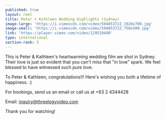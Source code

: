 ```yaml
---
published: true
layout: reel
title: Peter + Kathleen Wedding Highlights (Sydney)
image-large: 'https://i.vimeocdn.com/video/594853722_1920x700.jpg'
image-small: 'https://i.vimeocdn.com/video/594853722_750x500.jpg'
link: 'https://player.vimeo.com/video/129519488'
type: international
section-rank: 5
---
```

This is Peter & Kathleen's heartwarming wedding film we shot in Sydney. Their love is just so evident that you can't miss that "in love" spark. We feel blessed to have witnessed such pure love.

To Peter & Kathleen, congratulations!!! Here's wishing you both a lifetime of happiness. :) 

For bookings, send us an email or call us at +63 2 4344428

Email: inquiry@threelogyvideo.com

Thank you for watching!
